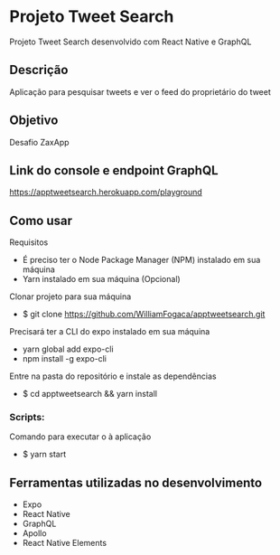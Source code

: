 # Projeto Tweet Search
Projeto Tweet Search desenvolvido com React Native e GraphQL

## Descrição
Aplicação para pesquisar tweets e ver o feed do proprietário do tweet

## Objetivo
Desafio ZaxApp

## Link do console e endpoint GraphQL
https://apptweetsearch.herokuapp.com/playground

## Como usar
Requisitos
* É preciso ter o Node Package Manager (NPM) instalado em sua máquina
* Yarn instalado em sua máquina (Opcional)

Clonar projeto para sua máquina
* $ git clone https://github.com/WilliamFogaca/apptweetsearch.git

Precisará ter a CLI do expo instalado em sua máquina
* yarn global add expo-cli
* npm install -g expo-cli

Entre na pasta do repositório e instale as dependências
* $ cd apptweetsearch && yarn install

### Scripts:
Comando para executar o à aplicação
* $ yarn start

## Ferramentas utilizadas no desenvolvimento
* Expo
* React Native
* GraphQL
* Apollo
* React Native Elements